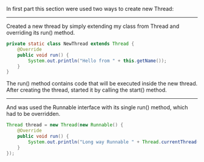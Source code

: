 In first part this section were used two ways to create new Thread:

---

Created a new thread by simply extending my class from Thread and overriding its run() method.

```java
private static class NewThread extends Thread {
    @Override
    public void run() {
        System.out.println("Hello from " + this.getName());
    }
}
```

The run() method contains code that will be executed inside the new thread. After creating the thread, started it by calling the start() method.

---

And was used the Runnable interface with its single run() method, which had to be overridden. 

```java
Thread thread = new Thread(new Runnable() {
    @Override
    public void run() {
        System.out.println("Long way Runnable " + Thread.currentThread().getName());
    }
});
```
